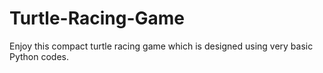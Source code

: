 # Turtle-Racing-Game
Enjoy this compact turtle racing game which is designed using very basic Python codes. 
